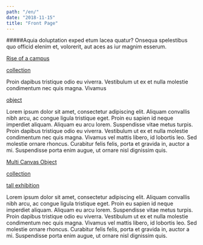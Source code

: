 ```yaml
---
path: "/en/"
date: "2018-11-15"
title: "Front Page"
---
```



#####Aquia  doluptation  exped  etum  lacea  quatur?  Onsequa  spelestibus  quo  officid  elenim  et,  volorerit,  aut  aces  as  iur  magnim  esserum.



<div class="blocks">
<div class="block yellow tint cutcorners w-5 h-8 image">

[Rise of a campus](/en/exhibitions/rise-of-a-campus)
</div>
<div class="block copper tint cutcorners w-7 h-5 image">

[collection](/en/collections/another-collection)
</div>

<div class="block cutcorners w-3 h-3 info">

Proin dapibus tristique odio eu viverra. Vestibulum ut ex et nulla molestie condimentum nec quis magna. Vivamus

</div>
<div class="block cutcorners w-4 h-7 image">

[object](/en/objects/object-3)
</div>
<div class="block cutcorners w-8 h-4 title">

Lorem ipsum dolor sit amet, consectetur adipiscing elit. Aliquam convallis nibh arcu, ac congue ligula tristique eget. Proin eu sapien id neque imperdiet aliquam. Aliquam eu arcu lorem. Suspendisse vitae metus turpis. Proin dapibus tristique odio eu viverra. Vestibulum ut ex et nulla molestie condimentum nec quis magna. Vivamus vel mattis libero, id lobortis leo. Sed molestie ornare rhoncus. Curabitur felis felis, porta et gravida in, auctor a mi. Suspendisse porta enim augue, ut ornare nisl dignissim quis. 
</div>
<div class="block cutcorners w-4 h-4 image">

[Multi Canvas Object](/en/collections/single-object-collection)
</div>
<div class="block cutcorners w-4 h-4 image">

[collection](/en/collections/another-collection)
</div>
<div class="block cutcorners w-4 h-8 image">

[tall exhibition](/en/exhibitions/test)
</div>
<div class="block cutcorners w-8 h-4 title">

Lorem ipsum dolor sit amet, consectetur adipiscing elit. Aliquam convallis nibh arcu, ac congue ligula tristique eget. Proin eu sapien id neque imperdiet aliquam. Aliquam eu arcu lorem. Suspendisse vitae metus turpis. Proin dapibus tristique odio eu viverra. Vestibulum ut ex et nulla molestie condimentum nec quis magna. Vivamus vel mattis libero, id lobortis leo. Sed molestie ornare rhoncus. Curabitur felis felis, porta et gravida in, auctor a mi. Suspendisse porta enim augue, ut ornare nisl dignissim quis. 
</div>
</div>

